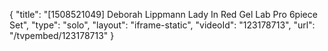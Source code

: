 {
    "title": "[1508521049] Deborah Lippmann Lady In Red Gel Lab Pro 6piece Set",
    "type": "solo",
    "layout": "iframe-static",
    "videoId": "123178713",
    "url": "\/tvpembed\/123178713"
}